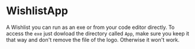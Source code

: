 # WishlistApp
A Wishlist you can run as an exe or from your code editor directly. To access the `exe` just dowload the directory called `App`, make sure you keep it that way and don't remove the file of the logo. Otherwise it won't work.
